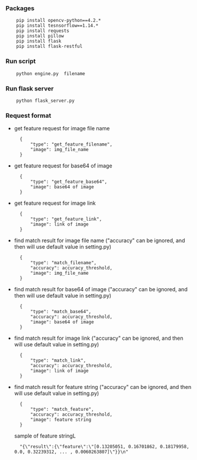 ### Packages

        pip install opencv-python==4.2.*
        pip install tesnsorflow==1.14.*
        pip install requests
        pip install pillow
        pip install flask
        pip install flask-restful
       

### Run script

        python engine.py  filename
        
        
### Run flask server

        python flask_server.py
        
        
### Request format

- get feature request for image file name

        {
            "type": "get_feature_filename",
            "image": img_file_name
        }
        
- get feature request for base64 of image

        {
            "type": "get_feature_base64",
            "image": base64 of image
        }
        
- get feature request for image link

        {
            "type": "get_feature_link",
            "image": link of image
        }

- find match result for image file name ("accuracy" can be ignored, and then will use default value in setting.py)

        {
            "type": "match_filename",
            "accuracy": accuracy_threshold,
            "image": img_file_name
        }
        
- find match result for base64 of image ("accuracy" can be ignored, and then will use default value in setting.py)

        {
            "type": "match_base64",
            "accuracy": accuracy_threshold,
            "image": base64 of image
        }
        
- find match result for image link ("accuracy" can be ignored, and then will use default value in setting.py)

        {
            "type": "match_link",
            "accuracy": accuracy_threshold,
            "image": link of image
        }
        
- find match result for feature string ("accuracy" can be ignored, and then will use default value in setting.py)

        {
            "type": "match_feature",
            "accuracy": accuracy_threshold,
            "image": feature string
        }
        
    sample of feature stringL
        
        "{\"result\":{\"feature\":\"[0.13205051, 0.16701862, 0.18179958, 0.0, 0.32239312, ... , 0.0060263807]\"}}\n"
        